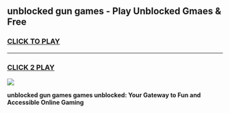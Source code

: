 
## unblocked gun games - Play Unblocked Gmaes & Free
<h3>
<a href="https://premium.freeplayer.one?title=unblocked_gun_games&ref=20F">CLICK TO PLAY</a></h3>
<hr>

<h3>
<a href="https://premium.freeplayer.one?title=unblocked_gun_games&ref=20F">CLICK 2 PLAY</a>
  
</h3>

<a href="https://premium.freeplayer.one?title=unblocked_gun_games&ref=20F/"><img src="https://clearcache.store/games.png"></a>


**unblocked gun games games unblocked: Your Gateway to Fun and Accessible Online Gaming**

